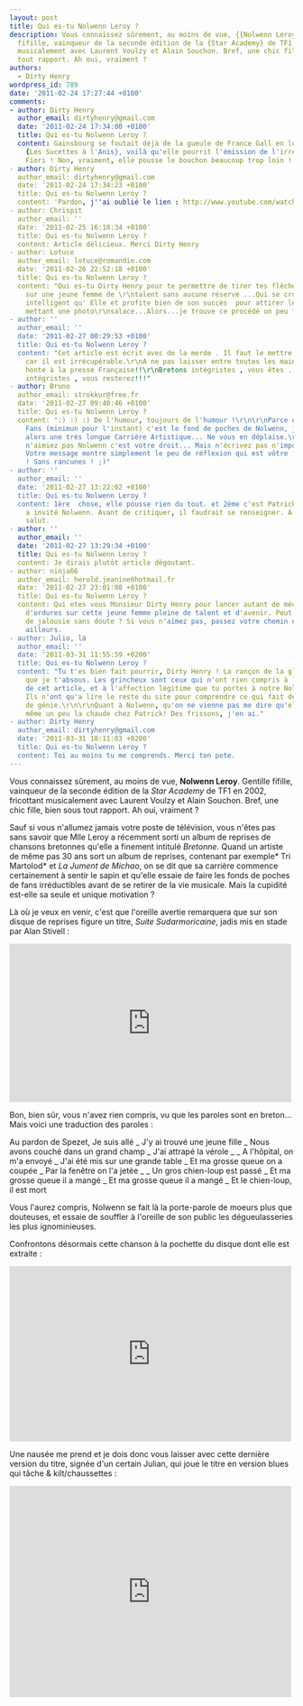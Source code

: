 ```yaml
---
layout: post
title: Qui es-tu Nolwenn Leroy ?
description: Vous connaissez sûrement, au moins de vue, {{Nolwenn Leroy}}. Gentille
  fifille, vainqueur de la seconde édition de la {Star Academy} de TF1 en 2002, fricottant
  musicalement avec Laurent Voulzy et Alain Souchon. Bref, une chic fille, bien sous
  tout rapport. Ah oui, vraiment ?
authors:
  - Dirty Henry
wordpress_id: 789
date: '2011-02-24 17:27:44 +0100'
comments:
- author: Dirty Henry
  author_email: dirtyhenry@gmail.com
  date: '2011-02-24 17:34:00 +0100'
  title: Qui es-tu Nolwenn Leroy ?
  content: Gainsbourg se foutait déjà de la gueule de France Gall en lui faisant chanter
    {Les Sucettes à l'Anis}, voilà qu'elle pourrit l'émission de l'irréprochable Patrick
    Fiori ! Non, vraiment, elle pousse le bouchon beaucoup trop loin !
- author: Dirty Henry
  author_email: dirtyhenry@gmail.com
  date: '2011-02-24 17:34:23 +0100'
  title: Qui es-tu Nolwenn Leroy ?
  content: 'Pardon, j''ai oublié le lien : http://www.youtube.com/watch?v=f844q5FOflI'
- author: Chrispit
  author_email: ''
  date: '2011-02-25 16:18:34 +0100'
  title: Qui es-tu Nolwenn Leroy ?
  content: Article délicieux. Merci Dirty Henry
- author: Lotuce
  author_email: lotuce@romandie.com
  date: '2011-02-26 22:52:18 +0100'
  title: Qui es-tu Nolwenn Leroy ?
  content: "Qui es-tu Dirty Henry pour te permettre de tirer tes flèches si facilement
    sur une jeune femme de \r\ntalent sans aucune réserve ...Qui se croit donc plus
    intelligent qu' Elle et profite bien de son succès  pour attirer les visiteurs,en
    mettant une photo\r\nsalace...Alors...je trouve ce procédé un peu facile et vulgaire."
- author: ''
  author_email: ''
  date: '2011-02-27 00:29:53 +0100'
  title: Qui es-tu Nolwenn Leroy ?
  content: "Cet article est écrit avec de la merde . Il faut le mettre à la poubelle
    car il est irrécupérable.\r\nA ne pas laisser entre toutes les mains ; Il fait
    honte à la presse Française!!\r\nBretons intégristes , vous êtes ......Bretons
    intégristes , vous resterez!!!"
- author: Bruno
  author_email: strokkur@free.fr
  date: '2011-02-27 09:40:46 +0100'
  title: Qui es-tu Nolwenn Leroy ?
  content: ":) :) :) De l'humour, toujours de l'humour !\r\n\r\nParce que si 300 000
    Fans (minimun pour l'instant) c'est le fond de poches de Nolwenn, je lui promets
    alors une très longue Carrière Artistique... Ne vous en déplaise.\r\nQue vous
    n'aimiez pas Nolwenn c'est votre droit... Mais n'écrivez pas n'importe quoi, svp...
    Votre message montre simplement le peu de réflexion qui est vôtre :) :) :)\r\n\r\nAllez
    ! Sans rancunes ! ;)"
- author: ''
  author_email: ''
  date: '2011-02-27 13:22:02 +0100'
  title: Qui es-tu Nolwenn Leroy ?
  content: 1ère  chose, elle pousse rien du tout. et 2ème c'est Patrick Fiori qui
    a invité Nolwenn. Avant de critiquer, il faudrait se renseigner. A bon entendeur
    salut.
- author: ''
  author_email: ''
  date: '2011-02-27 13:29:34 +0100'
  title: Qui es-tu Nolwenn Leroy ?
  content: Je dirais plutôt article dégoutant.
- author: ninja66
  author_email: herold.jeanine0hotmail.fr
  date: '2011-02-27 23:01:08 +0100'
  title: Qui es-tu Nolwenn Leroy ?
  content: Qui etes vous Monsieur Dirty Henry pour lancer autant de méchancetés, et
    d'ordures sur cette jeune femme pleine de talent et d'avenir. Peut être un peu
    de jalousie sans doute ? Si vous n'aimez pas, passez votre chemin et aller vomir
    ailleurs.
- author: Julio, là
  author_email: ''
  date: '2011-03-31 11:55:59 +0200'
  title: Qui es-tu Nolwenn Leroy ?
  content: "Tu t'es bien fait pourrir, Dirty Henry ! La rançon de la gloire !\r\n\r\nSache
    que je t'absous. Les grincheux sont ceux qui n'ont rien compris à l'humour sous-jacent
    de cet article, et à l'affection légitime que tu portes à notre Nolwenn nationale.
    Ils n'ont qu'a lire le reste du site pour comprendre ce qui fait de toi ce chroniqueur
    de génie.\r\n\r\nQuant à Nolwenn, qu'on ne vienne pas me dire qu'elle fait quand
    même un peu la chaude chez Patrick! Des frissons, j'en ai."
- author: Dirty Henry
  author_email: dirtyhenry@gmail.com
  date: '2011-03-31 18:11:03 +0200'
  title: Qui es-tu Nolwenn Leroy ?
  content: Toi au moins tu me comprends. Merci ton pote.
---
```

Vous connaissez sûrement, au moins de vue, __Nolwenn Leroy__. Gentille fifille, vainqueur de la seconde édition de la *Star Academy* de TF1 en 2002, fricottant musicalement avec Laurent Voulzy et Alain Souchon. Bref, une chic fille, bien sous tout rapport. Ah oui, vraiment ?

Sauf si vous n'allumez jamais votre poste de télévision, vous n'êtes pas sans savoir que Mlle Leroy a récemment sorti un album de reprises de chansons bretonnes qu'elle a finement intitulé *Bretonne*. Quand un artiste de même pas 30 ans sort un album de reprises, contenant par exemple* Tri Martolod* et *La Jument de Michao*, on se dit que sa carrière commence certainement à sentir le sapin et qu'elle essaie de faire les fonds de poches de fans irréductibles avant de se retirer de la vie musicale. Mais la cupidité est-elle sa seule et unique motivation ?

Là où je veux en venir, c'est que l'oreille avertie remarquera que sur son disque de reprises figure un titre, *Suite Sudarmoricaine*, jadis mis en stade par Alan Stivell :

<iframe frameborder="0" width="500" height="281" src="http://www.dailymotion.com/embed/video/x8b6na?width=500"></iframe>

Bon, bien sûr, vous n'avez rien compris, vu que les paroles sont en breton... Mais voici une traduction des paroles :

<quote>
Au pardon de Spezet, Je suis allé 
_ J'y ai trouvé une jeune fille
_ Nous avons couché dans un grand champ
_ J'ai attrapé la vérole
_ 
_ A l'hôpital, on m'a envoyé
_ J'ai été mis sur une grande table
_ Et ma grosse queue on a coupée
_ Par la fenêtre on l'a jetée
_ 
_ Un gros chien-loup est passé
_ Et ma grosse queue il a mangé
_ Et ma grosse queue il a mangé
_ Et le chien-loup, il est mort
</quote>

Vous l'aurez compris, Nolwenn se fait là la porte-parole de moeurs plus que douteuses, et essaie de souffler à l'oreille de son public les dégueulasseries les plus ignominieuses.

Confrontons désormais cette chanson à la pochette du disque dont elle est extraite :

<iframe title="YouTube video player" width="500" height="311" src="http://www.youtube.com/embed/lioi51A5oUY?rel=0" frameborder="0" allowfullscreen></iframe>

Une nausée me prend et je dois donc vous laisser avec cette dernière version du titre, signée d'un certain Julian, qui joue le titre en version blues qui tâche & kilt/chaussettes :

<iframe frameborder="0" width="500" height="375" src="http://www.dailymotion.com/embed/video/x6d184?width=500"></iframe>
